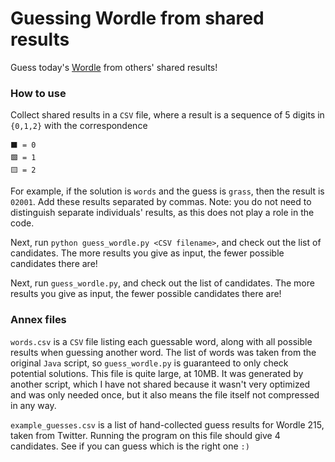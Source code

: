 # Guessing Wordle from shared results

Guess today's [Wordle](https://www.powerlanguage.co.uk/wordle/) from others'
shared results!

### How to use

Collect shared results in a `CSV` file, where a result is a sequence of 5
digits in `{0,1,2}` with the correspondence
```
⬛️ = 0
🟩 = 1
🟨 = 2
```

For example, if the solution is `words` and the guess is `grass`, then the
result is `02001`. Add these results separated by commas. Note: you do not need
to distinguish separate individuals' results, as this does not play a role in
the code.

Next, run `python guess_wordle.py <CSV filename>`, and check out the list of
candidates. The more results you give as input, the fewer possible candidates
there are!

Next, run `guess_wordle.py`, and check out the list of candidates. The more
results you give as input, the fewer possible candidates there are!

### Annex files

`words.csv` is a `CSV` file listing each guessable word, along with all
possible results when guessing another word. The list of words was taken from
the original `Java` script, so `guess_wordle.py` is guaranteed to only check
potential solutions. This file is quite large, at 10MB. It was generated by
another script, which I have not shared because it wasn't very optimized and
was only needed once, but it also means the file itself not compressed in any
way.

`example_guesses.csv` is a list of hand-collected guess results for Wordle 215,
taken from Twitter. Running the program on this file should give 4 candidates.
See if you can guess which is the right one `:)`
